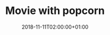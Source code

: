 ---
title: "Movie with popcorn"
publishDate: 2018-10-27T16:54:12+01:00
date: 2018-11-11T02:00:00+01:00
draft: false

required: false
---
